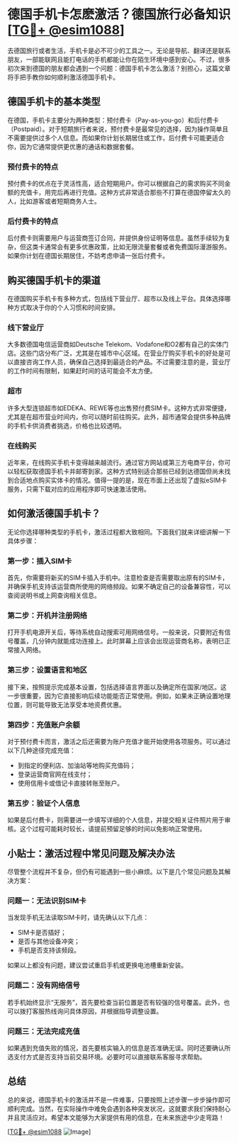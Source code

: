 # 德国手机卡怎麽激活？德国旅行必备知识[[TG💪+ @esim1088](https://t.me/s/esim1088)]

去德国旅行或者生活，手机卡是必不可少的工具之一。无论是导航、翻译还是联系朋友，一部能联网且能打电话的手机都能让你在陌生环境中感到安心。不过，很多初次来到德国的朋友都会遇到一个问题：德国手机卡怎么激活？别担心，这篇文章将手把手教你如何顺利激活德国手机卡。

## 德国手机卡的基本类型

在德国，手机卡主要分为两种类型：预付费卡（Pay-as-you-go）和后付费卡（Postpaid）。对于短期旅行者来说，预付费卡是最常见的选择，因为操作简单且不需要提供过多个人信息。而如果你计划长期居住或工作，后付费卡可能更适合你，因为它通常提供更优惠的通话和数据套餐。

### 预付费卡的特点

预付费卡的优点在于灵活性高，适合短期用户。你可以根据自己的需求购买不同金额的充值卡，用完后再进行充值。这种方式非常适合那些不打算在德国停留太久的人，比如游客或者短期商务人士。

### 后付费卡的特点

后付费卡则需要用户与运营商签订合同，并提供身份证明等信息。虽然手续较为复杂，但这类卡通常会有更多优惠政策，比如无限流量套餐或者免费国际漫游服务。如果你计划在德国长期居住，不妨考虑申请一张后付费卡。

## 购买德国手机卡的渠道

在德国购买手机卡有多种方式，包括线下营业厅、超市以及线上平台。具体选择哪种方式取决于你的个人习惯和时间安排。

### 线下营业厅

大多数德国电信运营商如Deutsche Telekom、Vodafone和O2都有自己的实体门店。这些门店分布广泛，尤其是在城市中心区域。在营业厅购买手机卡的好处是可以直接咨询工作人员，确保自己选择到最适合的产品。不过需要注意的是，营业厅的工作时间有限制，如果赶时间的话可能会不太方便。

### 超市

许多大型连锁超市如EDEKA、REWE等也出售预付费SIM卡。这种方式非常便捷，尤其是在超市营业时间内，你可以随时前往购买。此外，超市通常会提供多种品牌的手机卡供消费者挑选，价格也比较透明。

### 在线购买

近年来，在线购买手机卡变得越来越流行。通过官方网站或第三方电商平台，你可以轻松获取德国手机卡并邮寄到家。这种方式特别适合那些已经到达德国但尚未找到合适地点购买实体卡的情况。值得一提的是，现在市面上还出现了虚拟eSIM卡服务，只需下载对应的应用程序即可快速激活使用。

## 如何激活德国手机卡？

无论你选择哪种类型的手机卡，激活过程都大致相同。下面我们就来详细讲解一下具体步骤：

### 第一步：插入SIM卡

首先，你需要将新买的SIM卡插入手机中。注意检查是否需要取出原有的SIM卡，并确保手机支持该运营商所使用的网络频段。如果不确定自己的设备兼容性，可以查阅说明书或上网查询相关信息。

### 第二步：开机并注册网络

打开手机电源开关后，等待系统自动搜索可用网络信号。一般来说，只要附近有信号覆盖，几分钟内就能成功连接上。此时屏幕上应该会出现运营商名称，表明已正常接入网络。

### 第三步：设置语言和地区

接下来，按照提示完成基本设置，包括选择语言界面以及确定所在国家/地区。这一步很重要，因为它直接影响后续功能能否正常使用。例如，如果未正确设置地理位置，则可能导致无法享受本地资费优惠。

### 第四步：充值账户余额

对于预付费卡而言，激活之后还需要为账户充值才能开始使用各项服务。可以通过以下几种途径完成充值：
- 到指定的便利店、加油站等地购买充值码；
- 登录运营商官网在线支付；
- 使用信用卡或借记卡直接转账至账户。

### 第五步：验证个人信息

如果是后付费卡，则需要进一步填写详细的个人信息，并提交相关证件照片用于审核。这个过程可能耗时较长，请提前预留足够的时间以免影响正常使用。

## 小贴士：激活过程中常见问题及解决办法

尽管整个流程并不复杂，但仍有可能遇到一些小麻烦。以下是几个常见问题及其解决方案：

### 问题一：无法识别SIM卡

当发现手机无法读取SIM卡时，请先确认以下几点：
- SIM卡是否插好；
- 是否与其他设备冲突；
- 手机是否支持该频段。

如果以上都没有问题，建议尝试重启手机或更换电池槽重新安装。

### 问题二：没有网络信号

若手机始终显示“无服务”，首先要检查当前位置是否有较强的信号覆盖。此外，也可以拨打客服热线询问具体原因，并根据指导调整设置。

### 问题三：无法完成充值

如果遇到充值失败的情况，首先要核实输入的信息是否准确无误。同时还要确认所选支付方式是否支持当前交易环境。必要时可以直接联系客服寻求帮助。

## 总结

总的来说，德国手机卡的激活并不是一件难事，只要按照上述步骤一步步操作即可顺利完成。当然，在实际操作中难免会遇到各种突发状况，这就要求我们保持耐心并且灵活应对。希望本文能够为大家提供有用的信息，在未来旅途中少走弯路！

[[TG💪+ @esim1088](https://t.me/s/esim1088) ![Image](https://i.postimg.cc/4NQfJmqS/Snipaste-2025-05-13-00-14-12.png)]